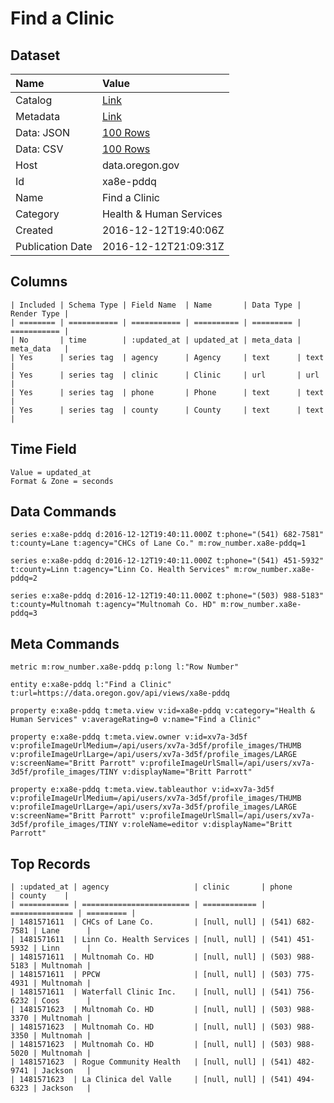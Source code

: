 # Find a Clinic

## Dataset

| Name | Value |
| :--- | :---- |
| Catalog | [Link](https://catalog.data.gov/dataset/find-a-clinic) |
| Metadata | [Link](https://data.oregon.gov/api/views/xa8e-pddq) |
| Data: JSON | [100 Rows](https://data.oregon.gov/api/views/xa8e-pddq/rows.json?max_rows=100) |
| Data: CSV | [100 Rows](https://data.oregon.gov/api/views/xa8e-pddq/rows.csv?max_rows=100) |
| Host | data.oregon.gov |
| Id | xa8e-pddq |
| Name | Find a Clinic |
| Category | Health & Human Services |
| Created | 2016-12-12T19:40:06Z |
| Publication Date | 2016-12-12T21:09:31Z |

## Columns

```ls
| Included | Schema Type | Field Name  | Name       | Data Type | Render Type |
| ======== | =========== | =========== | ========== | ========= | =========== |
| No       | time        | :updated_at | updated_at | meta_data | meta_data   |
| Yes      | series tag  | agency      | Agency     | text      | text        |
| Yes      | series tag  | clinic      | Clinic     | url       | url         |
| Yes      | series tag  | phone       | Phone      | text      | text        |
| Yes      | series tag  | county      | County     | text      | text        |
```

## Time Field

```ls
Value = updated_at
Format & Zone = seconds
```

## Data Commands

```ls
series e:xa8e-pddq d:2016-12-12T19:40:11.000Z t:phone="(541) 682-7581" t:county=Lane t:agency="CHCs of Lane Co." m:row_number.xa8e-pddq=1

series e:xa8e-pddq d:2016-12-12T19:40:11.000Z t:phone="(541) 451-5932" t:county=Linn t:agency="Linn Co. Health Services" m:row_number.xa8e-pddq=2

series e:xa8e-pddq d:2016-12-12T19:40:11.000Z t:phone="(503) 988-5183" t:county=Multnomah t:agency="Multnomah Co. HD" m:row_number.xa8e-pddq=3
```

## Meta Commands

```ls
metric m:row_number.xa8e-pddq p:long l:"Row Number"

entity e:xa8e-pddq l:"Find a Clinic" t:url=https://data.oregon.gov/api/views/xa8e-pddq

property e:xa8e-pddq t:meta.view v:id=xa8e-pddq v:category="Health & Human Services" v:averageRating=0 v:name="Find a Clinic"

property e:xa8e-pddq t:meta.view.owner v:id=xv7a-3d5f v:profileImageUrlMedium=/api/users/xv7a-3d5f/profile_images/THUMB v:profileImageUrlLarge=/api/users/xv7a-3d5f/profile_images/LARGE v:screenName="Britt Parrott" v:profileImageUrlSmall=/api/users/xv7a-3d5f/profile_images/TINY v:displayName="Britt Parrott"

property e:xa8e-pddq t:meta.view.tableauthor v:id=xv7a-3d5f v:profileImageUrlMedium=/api/users/xv7a-3d5f/profile_images/THUMB v:profileImageUrlLarge=/api/users/xv7a-3d5f/profile_images/LARGE v:screenName="Britt Parrott" v:profileImageUrlSmall=/api/users/xv7a-3d5f/profile_images/TINY v:roleName=editor v:displayName="Britt Parrott"
```

## Top Records

```ls
| :updated_at | agency                   | clinic       | phone          | county    | 
| =========== | ======================== | ============ | ============== | ========= | 
| 1481571611  | CHCs of Lane Co.         | [null, null] | (541) 682-7581 | Lane      | 
| 1481571611  | Linn Co. Health Services | [null, null] | (541) 451-5932 | Linn      | 
| 1481571611  | Multnomah Co. HD         | [null, null] | (503) 988-5183 | Multnomah | 
| 1481571611  | PPCW                     | [null, null] | (503) 775-4931 | Multnomah | 
| 1481571611  | Waterfall Clinic Inc.    | [null, null] | (541) 756-6232 | Coos      | 
| 1481571623  | Multnomah Co. HD         | [null, null] | (503) 988-3370 | Multnomah | 
| 1481571623  | Multnomah Co. HD         | [null, null] | (503) 988-3350 | Multnomah | 
| 1481571623  | Multnomah Co. HD         | [null, null] | (503) 988-5020 | Multnomah | 
| 1481571623  | Rogue Community Health   | [null, null] | (541) 482-9741 | Jackson   | 
| 1481571623  | La Clinica del Valle     | [null, null] | (541) 494-6323 | Jackson   | 
```